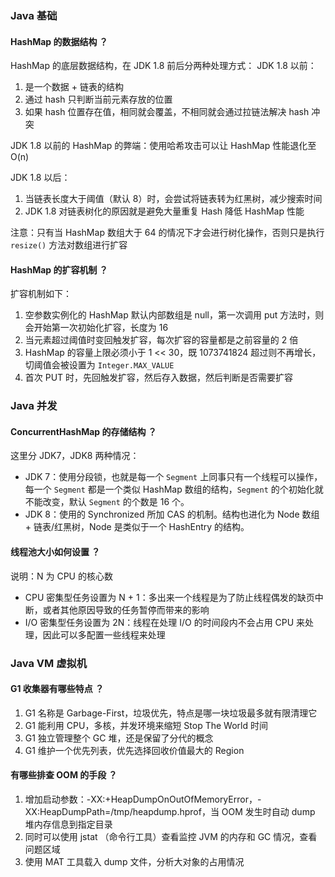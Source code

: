 <!-- Java 基础相关，包含集合，多线程，JVM 相关题库 -->

### Java 基础

#### HashMap 的数据结构 ？
HashMap 的底层数据结构，在 JDK 1.8 前后分两种处理方式：
JDK 1.8 以前：
1. 是一个数据 + 链表的结构
2. 通过 hash 只判断当前元素存放的位置
3. 如果 hash 位置存在值，相同就会覆盖，不相同就会通过拉链法解决 hash 冲突

JDK 1.8 以前的 HashMap 的弊端：使用哈希攻击可以让 HashMap 性能退化至 O(n)

JDK 1.8 以后：
1. 当链表长度大于阈值（默认 8）时，会尝试将链表转为红黑树，减少搜索时间
2. JDK 1.8 对链表树化的原因就是避免大量重复 Hash 降低 HashMap 性能

注意：只有当 HashMap 数组大于 64 的情况下才会进行树化操作，否则只是执行 `resize()` 方法对数组进行扩容

#### HashMap 的扩容机制 ？
扩容机制如下：
1. 空参数实例化的 HashMap 默认内部数组是 null，第一次调用 put 方法时，则会开始第一次初始化扩容，长度为 16
2. 当元素超过阈值时变回触发扩容，每次扩容的容量都是之前容量的 2 倍
3. HashMap 的容量上限必须小于 1 << 30，既 1073741824 超过则不再增长，切阈值会被设置为 `Integer.MAX_VALUE`
4. 首次 PUT 时，先回触发扩容，然后存入数据，然后判断是否需要扩容




### Java 并发

#### ConcurrentHashMap 的存储结构 ？

这里分 JDK7，JDK8 两种情况：
* JDK 7：使用分段锁，也就是每一个 `Segment` 上同事只有一个线程可以操作，每一个 `Segment` 都是一个类似 HashMap 数组的结构，`Segment` 的个初始化就不能改变，默认 `Segment` 的个数是 16 个。
* JDK 8：使用的 Synchronized 所加 CAS 的机制。结构也进化为 Node 数组 + 链表/红黑树，Node 是类似于一个 HashEntry 的结构。


#### 线程池大小如何设置 ？
说明：N 为 CPU 的核心数
* CPU 密集型任务设置为 N + 1：多出来一个线程是为了防止线程偶发的缺页中断，或者其他原因导致的任务暂停而带来的影响
* I/O 密集型任务设置为 2N：线程在处理 I/O  的时间段内不会占用 CPU 来处理，因此可以多配置一些线程来处理

### Java VM 虚拟机

#### G1 收集器有哪些特点 ？
1. G1 名称是 Garbage-First，垃圾优先，特点是哪一块垃圾最多就有限清理它
2. G1 能利用 CPU，多核，并发环境来缩短 Stop The World 时间
3. G1 独立管理整个 GC 堆，还是保留了分代的概念
4. G1 维护一个优先列表，优先选择回收价值最大的 Region


#### 有哪些排查 OOM 的手段 ？
1. 增加启动参数：-XX:+HeapDumpOnOutOfMemoryError，-XX:HeapDumpPath=/tmp/heapdump.hprof，当 OOM 发生时自动 dump 堆内存信息到指定目录
2. 同时可以使用 jstat （命令行工具）查看监控 JVM 的内存和 GC 情况，查看问题区域
3. 使用 MAT 工具载入 dump 文件，分析大对象的占用情况